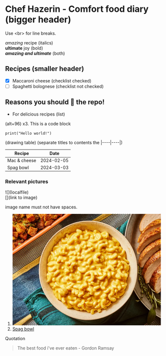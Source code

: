 # Chef Hazerin - Comfort food diary (bigger header)

Use \<br> for line breaks.

*amazing* recipe (italics) <br>
**ultimate** joy (bold) <br>
***amazing and ultimate*** (both)

## Recipes (smaller header)

- [x] Maccaroni cheese (checklist checked)
- [ ] Spaghetti bolognese (checklist not checked)

## Reasons you should 🌟 the repo!

* For delicious recipes (list)

(alt+96) x3.
This is a code block

``` 
print("Hello world!")
```

(drawing table)
(separate titles to contents the |----|----|)

|Recipe|Date|
|------|-----|
|Mac & cheese| 2024-02-05|
|Spag bowl| 2024-03-03|

### Relevant pictures

\!\[\](localfile) <br>
\[\](link to image)

image name must not have spaces.

1. ![Mac and cheese](Mac_and_cheese.png)
2. [Spag bowl](https://assets.tmecosys.com/image/upload/t_web_rdp_recipe_584x480_1_5x/img/recipe/ras/Assets/b0c32015577868226349e762dccae4a2/Derivates/6d9b634613dcae990d5c23f8daccb4f0200de265.jpg)

Quotation
> The best food i've ever eaten - Gordon Ramsay